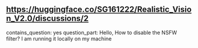 ## https://huggingface.co/SG161222/Realistic_Vision_V2.0/discussions/2

contains_question: yes
question_part: Hello, How to disable the NSFW filter? I am running it locally on my machine